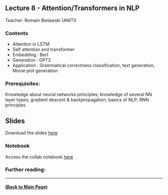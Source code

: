## Lecture 8 - Attention/Transformers in NLP
Teacher: Romain Bielawski (ANITI)
<!--
### Lecture video
View the recorded lecture [here](https://drive.google.com/file/d/1YeF7TwHO5TbxVDuNYRUI-2P4Vy-sZj1s/view?usp=sharing)  (this will only be available for approximately 6 weeks after the course)
-->
### Contents

* Attention in LSTM
* Self attention and transformer
* Embedding : Bert
* Generation : GPT2
* Application : Grammatical correctness classification, text generation, Movie plot generation


### Prerequisites:
Knowledge about neural networks principles; knowledge of several NN layer types; gradient descent & backpropagation; basics of NLP; RNN principles

## Slides

Download the slides [here](https://docs.google.com/presentation/d/1U8CcFwYOmnplEA3qqjGsM7wi0nZ2nGwBtegW2z2Lgd4/edit?usp=sharing)

### Notebook
Access the collab notebook [here](https://colab.research.google.com/drive/14EV6vfTECPxq_xG9xajAxvd6tBmiGLFf?usp=sharing)

### Further reading:

---
#### [(Back to Main Page)](../index.md)
